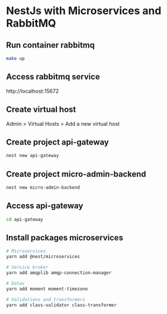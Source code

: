 # NestJs with Microservices and RabbitMQ

## Run container rabbitmq

```bash
make up
```

## Access rabbitmq service

http://localhost:15672

## Create virtual host

Admin > Virtual Hosts > Add a new virtual host

## Create project api-gateway

```bash
nest new api-gateway
```

## Create project micro-admin-backend

```bash
nest new micro-admin-backend
```

## Access api-gateway

```bash
cd api-gateway
```

## Install packages microservices

```bash
# Microservices
yarn add @nest/microservices

# Service broker
yarn add amqplib amqp-connection-manager

# Datas
yarn add moment moment-timezone

# Validations and transformers
yarn add class-validator class-transformer
```
